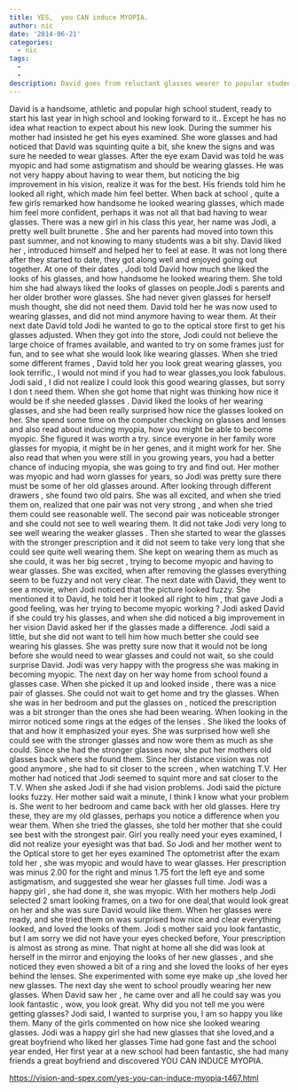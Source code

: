 ```yaml
---
title: YES,  you CAN induce MYOPIA.
author: nic
date: '2014-06-21'
categories:
  - nic
tags:
  - 
  - 
description: David goes from reluctant glasses wearer to popular student as girls and a new love interest admire his frames.
---
```

David is a handsome, athletic and popular high school student, ready to start his last year in high school and looking forward to it.. Except he has no idea what reaction to expect about his new look.
During the summer his mother had insisted he get his eyes examined. She wore glasses and had noticed that David was squinting quite  a bit, she knew the signs and was sure he needed to wear glasses.
 After the eye exam David was told he was myopic and had some astigmatism and should be wearing glasses.
He was not very happy about having to wear them, but noticing the big improvement in his vision, realize it was for the best.
His friends told him he looked all right, which made him feel better.
When back at school , quite a few girls remarked how handsome he looked wearing glasses, which made him feel more confident, perhaps it was not all that bad having to wear glasses.
There was a new girl in his class this year, her name was Jodi, a pretty well built brunette .
She and her parents had moved into town this past summer, and not knowing to many students was a bit shy.
David liked her , introduced himself and helped her to feel at ease.
It was not long there after they started to date, they got along well  and enjoyed going out together.
At one of their dates , Jodi told David how much she liked the looks of his glasses, and how handsome he looked wearing them.
She told him she had always liked the looks of glasses on people.Jodi s parents and her older brother wore glasses. She had never given glasses for herself mush thought, she did not need them.
David told her he was now used to wearing glasses, and did not mind anymore having to wear them.
At their next date David told Jodi he wanted to go to the optical store first to get his glasses adjusted.
When they got into the store, Jodi could not believe the large choice of frames available, and wanted to try on some frames just 
for fun, and to see what she would look like wearing glasses.
When she tried some different frames , David told her you look great wearing glasses, you look terrific., I would not mind if you had to wear glasses,you look fabulous.
Jodi said , I did not realize I could look this good wearing glasses, but sorry I don t need them.
When she got home that night was thinking how nice it would be if she needed glasses .
David liked the looks of her wearing glasses, and she had been really surprised how nice the glasses looked on her.
She spend some time on the computer checking on glasses and lenses and also read about inducing myopia, how you might be able to become myopic.
She figured it was worth a try. since everyone in her family wore glasses for myopia, it might be in her genes, and it might work for her.
She also read that when you were still in you growing years, you had a better chance of inducing myopia, she was going to try and find out.
Her mother was myopic and had worn glasses for years, so Jodi was pretty sure there must be some of her old glasses around.
After looking through different drawers , she found two old pairs.
She was all excited, and when she tried them on, realized that one pair was not very strong , and when she tried them could see reasonable well.
The second pair was noticeable stronger and she could not see to well wearing them.
It did not take Jodi very long to see well wearing the weaker glasses .
Then she started to wear the glasses with the stronger prescription and it did not seem to take very long that she could see quite well wearing them.
She kept on wearing them as much as she could, it was her big secret , trying to become myopic and having to wear glasses.
She was excited, when after removing the glasses everything seem to be fuzzy and not very clear.
The next date with David, they went to see a movie, when Jodi noticed that the picture looked fuzzy.
She mentioned it to David, he told her it looked all right to him , that gave Jodi a good feeling, was her trying to  become myopic working ?
Jodi asked David  if she could try his glasses, and when she did noticed a big improvement in her vision
David asked her if the glasses made a difference. Jodi said a little, but she did not want to tell him how much better she could see wearing his glasses.
She was pretty sure now that it would not be long before she would need to wear glasses and could not wait, so she could surprise David.
Jodi was very happy with the progress she was making in becoming myopic.
The next day on her way home from school found a glasses case. When she picked it up and looked inside , there was a nice pair of glasses.
She could not wait to get home and try the glasses.
When she was in her bedroom and put the glasses on , noticed the prescription was a bit stronger than the ones she had been wearing. When looking in the mirror noticed some rings at the edges of the lenses  . She liked the looks of that and how it emphasized your eyes.
She was surprised how well she could see with the stronger glasses and now wore them as much as she could.
Since she had the stronger glasses now, she put her mothers old glasses back where she found them.
Since her distance vision was not good anymore , she had to sit closer to the screen , when watching T.V.
Her mother had noticed that Jodi seemed to squint more  and sat closer to the T.V.
When she asked Jodi if she had vision problems. Jodi said the picture looks fuzzy. Her mother said wait a minute, I think I know what your problem is. She went to her bedroom and came back with her old glasses.
Here try these, they are my old glasses, perhaps you notice a difference when you wear them.
When she tried the glasses, she told her mother that she could see best with the strongest pair. Girl you really need your eyes examined, I did not realize your eyesight was that bad.
So Jodi and her mother went to the Optical store to get her eyes examined
The optometrist after the exam told her , she was myopic and would have to wear glasses. Her prescription was minus 2.00 for the right and minus 1.75 fort the left eye and some astigmatism, and suggested she wear her glasses full time.
Jodi was a happy girl , she had done  it, she was myopic.
With her mothers help Jodi selected 2 smart looking frames, on a two for one deal,that would look great on her  and she was sure 
David would like them.
When her glasses were ready, and she tried them on was surprised how nice and clear everything looked, and loved the looks of them.
Jodi s mother said you look fantastic, but I am sorry we did not have your eyes checked before, Your prescription is almost as strong as mine.
That night at home all she did was look at herself in the mirror and enjoying the looks of her new glasses , and she noticed they even showed a bit of a ring  and she loved the looks of her eyes behind the lenses.
She experimented with some eye make up ,she loved her new glasses.
The next day she went to school proudly wearing her new glasses.
When David saw her , he came over and all he could say was you look fantastic , wow, you look great.
Why did you not tell me you were getting glasses?
Jodi said, I wanted to surprise you, I am so happy you like them.
Many of the girls commented on how nice she looked wearing glasses.
Jodi was a happy girl she had new glasses that she loved,and  a great boyfriend who liked her glasses
Time had gone fast and the school year ended, Her first year at a new school had been fantastic, she had many friends a great boyfriend  and discovered YOU CAN INDUCE MYOPIA.

https://vision-and-spex.com/yes-you-can-induce-myopia-t467.html